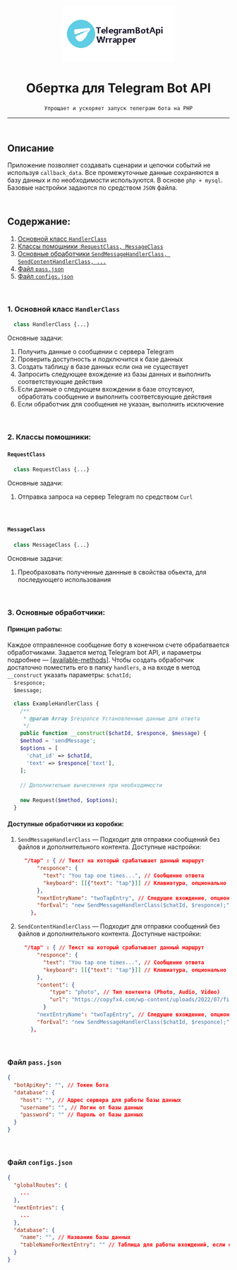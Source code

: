 <p align="center">
  <img src="./content/assets/logo.webp" />
</p>

<h1 align="center">Обертка для Telegram Bot API</h1>
<p align="center"><code>Упрощает и ускоряет запуск телеграм бота на PHP</code></p>

<hr style="height: 1px;">

<div style="margin-top: 4em;">
  <h2>Описание</h2>
Приложение позволяет создавать сценарии и цепочки событий не используя <code>callback_data</code>.
Все промежуточные данные сохраняются в базу данных и по необходимости используются.
В основе <code>php + mysql</code>.
Базовые настройки задаются по средством <code>JSON</code> файла.
</div>

<div style="margin-top: 4em;">
  <h2>Содержание:</h2>
  <ol>
    <li><a href="#">Основной класс <code>HandlerClass</code></a></li>
    <li><a href="#">Классы помощники :<code>RequestClass, MessageClass</code></a></li>
    <li><a href="#">Основные обработчики <code>SendMessageHandlerClass, SendContentHandlerClass, ...</code></a></li>
    <li><a href="#">Файл <code>pass.json</code></a></li>
    <li><a href="#">Файл <code>configs.json</code></a></li>
  </ol>
</div>

<div style="margin-top: 4em;">
  <h3>1. Основной класс <code>HandlerClass</code></h3>

```php
  class HandlerClass {...}
```

Основные задачи:

  <ol>
  <li> Получить данные о сообщении с сервера Telegram</li>
  <li> Проверить доступность и подключится к базе данных</li>
  <li> Создать таблицу в базе данных если она не существует</li>
  <li> Запросить следующее вхождение из базы данных и выполнить соответствующие действия</li>
  <li> Если данные о следующем вхождении в базе отсутсвуют, обработать сообщение и выполнить соответсвующие действия</li>
  <li> Если обработчик для сообщения не указан, выполнить исключение</li>
  </ol>
</div>

<div style="margin-top: 4em;">
  <h3>2. Классы помошники: </h3>
  <h4><code>RequestClass</code></h4>

<div style="margin-bottom: 4em">

```php
  class RequestClass {...}
```

Основные задачи:

<ol>
<li> Отправка запроса на сервер Telegram по средством <code>Curl</code></li>
</ol>

</div>

<div style="margin-bottom: 4em">
  <h4><code>MessageClass</code></h4>

```php
  class MessageClass {...}
```

Основные задачи:

<ol>
<li> Преобраховать полученные даннные в свойства обьекта, для последующего использования</li>
</ol>
</div>

<div style="margin-top: 4em;">
  <h3>3. Основные обработчики: </h3>
  <h4>Принцип работы:</h4>
  <p>Каждое отправленное сообщение боту в конечном счете обрабатвается обработчиками. Задается метод Telegram bot API, и параметры подробнее — <a href="https://core.telegram.org/bots/api#available-methods">[available-methods]</a>. Чтобы создать обработчик достаточно поместить его в папку <code>handlers</code>, а на входе в метод <code>__construct</code> указать параметры: <code>$chatId;
  $responce;
  $message;</code>

  </p>

```php
  class ExampleHandlerClass {
    /**
     * @param Array $responce Установленные данные для ответа
     */
    public function __construct($chatId, $responce, $message) {
    $method = 'sendMessage';
    $options = [
      'chat_id' => $chatId,
      'text' => $responce['text'],
    ];

    // Дополнительые вычесления при необходимости

    new Request($method, $options);
  }
```

<h4>Доступные обработчики из коробки:</h4>
<ol>
<li>
<code>SendMessageHandlerClass</code>
— Подходит для отправки сообщений без файлов и дополнительного контента. Доступные настройки:

```json
  "/tap" : { // Текст на который срабатывает данный маршрут
      "responce": {
        "text": "You tap one times...", // Сообщение ответа
        "keyboard": [[{"text": "tap"}]] // Клавиатура, опционально
      },
      "nextEntryName": "twoTapEntry", // Следущее вхождение, опционально
      "forEval": "new SendMessageHandlerClass($chatId, $responce);" // Вызов обработчика
    },
```

</li>
<li>
<code>SendContentHandlerClass</code>
— Подходит для отправки сообщений без файлов и дополнительного контента. Доступные настройки:

```json
  "/tap" : { // Текст на который срабатывает данный маршрут
      "responce": {
        "text": "You tap one times...", // Сообщение ответа
        "keyboard": [[{"text": "tap"}]] // Клавиатура, опционально
      },
      "content": {
          "type": "photo", // Тип контента (Photo, Audio, Video)
          "url": "https://copyfx4.com/wp-content/uploads/2022/07/file-127.jpg" // Ссылка на контент
        }
      "nextEntryName": "twoTapEntry", // Следущее вхождение, опционально
      "forEval": "new SendMessageHandlerClass($chatId, $responce);" // Вызов обработчика
    },
```

</li>
</ol>
</div>

<div style="margin-top: 4em;">
  <h3>Файл <code>pass.json</code></h3>

```json
{
  "botApiKey": "", // Токен бота
  "database": {
    "host": "", // Адрес сервера для работы базы данных
    "username": "", // Логин от базы данных
    "password": "" // Пароль от базы данных
  }
}
```

</div>

<div style="margin-top: 4em;">
  <h3>Файл <code>configs.json</code></h3>

```json
{
  "globalRoutes": {
    ...
  },
  "nextEntries": {
    ...
  },
  "database": {
    "name": "", // Название базы данных
    "tableNameForNextEntry": "" // Таблица для работы вхождений, если отсутствует, буден создана автоматически.
  }
}
```

</div>
